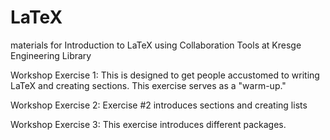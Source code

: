 # LaTeX
materials for Introduction to LaTeX using Collaboration Tools at Kresge Engineering Library

Workshop Exercise 1: This is designed to get people accustomed to writing LaTeX and creating sections. This exercise serves as a "warm-up."

Workshop Exercise 2: Exercise #2 introduces sections and creating lists

Workshop Exercise 3: This exercise introduces different packages.

